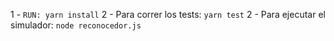 1 - `RUN: yarn install`
2 - Para correr los tests: `yarn test`
2 - Para ejecutar el simulador: `node reconocedor.js`
